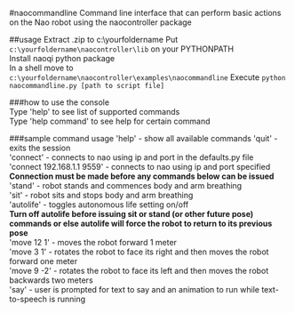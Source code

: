 #naocommandline
Command line interface that can perform basic actions on the Nao robot using the naocontroller package

##usage
Extract .zip to c:\yourfoldername
Put `c:\yourfoldername\naocontroller\lib` on your PYTHONPATH  
Install naoqi python package  
In a shell move to `c:\yourfoldername\naocontroller\examples\naocommandline`
Execute `python naocommandline.py [path to script file]`

###how to use the console  
Type 'help' to see list of supported commands  
Type 'help command' to see help for certain command  

###sample command usage
'help' - show all available commands
'quit' - exits the session  
'connect' - connects to nao using ip and port in the defaults.py file  
'connect 192.168.1.1 9559' - connects to nao using ip and port specified  
**Connection must be made before any commands below can be issued**  
'stand' - robot stands and commences body and arm breathing  
'sit' - robot sits and stops body and arm breathing  
'autolife' - toggles autonomous life setting on/off  
**Turn off autolife before issuing sit or stand (or other future pose) commands or else autolife will force the robot to return to its previous pose**  
'move 12 1' - moves the robot forward 1 meter  
'move 3 1' - rotates the robot to face its right and then moves the robot forward one meter  
'move 9 -2' - rotates the robot to face its left and then moves the robot backwards two meters  
'say' - user is prompted for text to say and an animation to run while text-to-speech is running  







